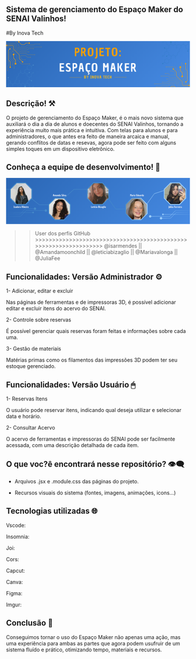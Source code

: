 ## Sistema de gerenciamento do Espaço Maker do SENAI Valinhos!
#By Inova Tech

![Header equipe inoova tech](/public/headerreadme.png)

## Descrição! ⚒

O projeto de gerenciamento do Espaço Maker, é o mais novo sistema que auxiliará o dia a dia de alunos e doecentes do SENAI Valinhos, tornando a experiência 
muito mais prática e intuitiva. Com telas para alunos e para administradores, o que antes era feito de maneira arcaica e manual, gerando conflitos de datas e resevas, agora pode ser feito com alguns simples toques em um dispositivo eletrônico.

## Conheça a equipe de desenvolvimento! 👥

![Banner membros da equipe](/public//integrantes.png)


>>User dos perfis GitHub >>>>>>>>>>>>>>>>>>>>>>>>>>>>>>>>>>>>>>>>>>>>>>>>>>>>>>>>>>>>>>>>>
@isarmendes || @Amandamoonchild || @leticiabizaglio || @Mariavalonga || @JuliaFee

## Funcionalidades: Versão Administrador ⚙

1- Adicionar, editar e excluir

Nas páginas de ferramentas e de impressoras 3D, é possível adicionar editar e excluir itens do acervo do SENAI.

2- Controle sobre reservas

É possível gerenciar quais reservas foram feitas e informações sobre cada uma.

3- Gestão de materiais

Matérias primas como os filamentos das impressões 3D podem ter seu estoque gerenciado.

## Funcionalidades: Versão Usuário 🖱

1- Reservas Itens

O usuário pode reservar itens, indicando qual deseja utilizar e selecionar data e horário.

2- Consultar Acervo

O acervo de ferramentas e impressoras do SENAI pode ser facilmente acessada, com uma descrição detalhada de cada item.

## O que voc?ê encontrará nesse repositório? 👁‍🗨

- Arquivos .jsx e .module.css das páginas do projeto.

- Recursos visuais do sistema (fontes, imagens, animações, icons...)


## Tecnologias utilizadas 🌐

Vscode:

Insomnia: 

Joi:

Cors:

Capcut:

Canva:

Figma:

Imgur:

## Conclusão 💬

Conseguimos tornar o uso do Espaço Maker não apenas uma ação, mas uma experiência para ambas as partes que agora podem usufruir de um sistema fluído e prático, otimizando tempo, materiais e recursos.

